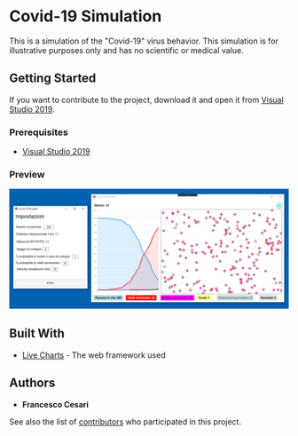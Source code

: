 # Covid-19 Simulation

This is a simulation of the "Covid-19" virus behavior. This simulation is for illustrative purposes only and has no scientific or medical value.

## Getting Started

If you want to contribute to the project, download it and open it from [Visual Studio 2019](https://visualstudio.microsoft.com/it/vs/).

### Prerequisites

* [Visual Studio 2019](https://visualstudio.microsoft.com/it/vs/)

### Preview
![](preview.png)

## Built With

* [Live Charts](https://lvcharts.net/) - The web framework used

## Authors

* **Francesco Cesari**

See also the list of [contributors](https://github.com/francescocesari/Covid-19-Simulation/graphs/contributors) who participated in this project.
